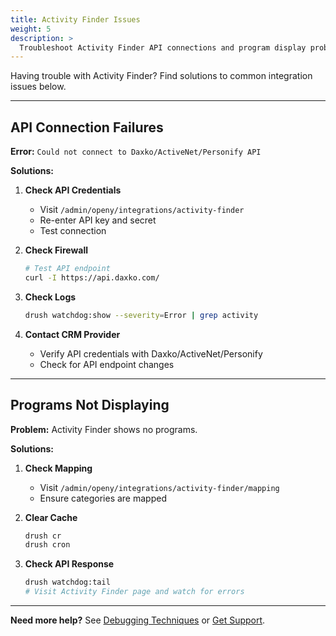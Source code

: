 ```yaml
---
title: Activity Finder Issues
weight: 5
description: >
  Troubleshoot Activity Finder API connections and program display problems.
---
```


Having trouble with Activity Finder? Find solutions to common integration issues below.

---

## API Connection Failures

**Error:** `Could not connect to Daxko/ActiveNet/Personify API`

**Solutions:**

1. **Check API Credentials**
   - Visit `/admin/openy/integrations/activity-finder`
   - Re-enter API key and secret
   - Test connection

2. **Check Firewall**
   ```bash
   # Test API endpoint
   curl -I https://api.daxko.com/
   ```

3. **Check Logs**
   ```bash
   drush watchdog:show --severity=Error | grep activity
   ```

4. **Contact CRM Provider**
   - Verify API credentials with Daxko/ActiveNet/Personify
   - Check for API endpoint changes

---

## Programs Not Displaying

**Problem:** Activity Finder shows no programs.

**Solutions:**

1. **Check Mapping**
   - Visit `/admin/openy/integrations/activity-finder/mapping`
   - Ensure categories are mapped

2. **Clear Cache**
   ```bash
   drush cr
   drush cron
   ```

3. **Check API Response**
   ```bash
   drush watchdog:tail
   # Visit Activity Finder page and watch for errors
   ```

---

**Need more help?** See [Debugging Techniques](../debugging/) or [Get Support](../#getting-help).
